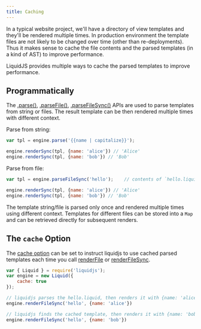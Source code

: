 ```yaml
---
title: Caching
---
```


In a typical website project, we'll have a directory of view templates and they'll be rendered multiple times. In production environment the template files are not likely to be changed over time (other than re-deployments). Thus it makes sense to cache the file contents and the parsed templates (in a kind of AST) to improve performance.

LiquidJS provides multiple ways to cache the parsed templates to improve performance.

## Programmatically

The [.parse()][parse], [.parseFile()][parseFile], [.parseFileSync()][parseFileSync] APIs are used to parse templates from string or files. The result template can be then rendered multiple times with different context.

Parse from string:

```javascript
var tpl = engine.parse('{{name | capitalize}}');

engine.renderSync(tpl, {name: 'alice'}) // 'Alice'
engine.renderSync(tpl, {name: 'bob'}) // 'Bob'
```

Parse from file:

```javascript
var tpl = engine.parseFileSync('hello');    // contents of `hello.liquid`: {{name}}

engine.renderSync(tpl, {name: 'alice'}) // 'Alice'
engine.renderSync(tpl, {name: 'bob'}) // 'Bob'
```

The template string/file is parsed only once and rendered multiple times using different context. Templates for different files can be stored into a `Map` and can be retrieved directly for subsequent renders.

## The `cache` Option

The [cache option][cache] can be set to instruct liquidjs to use cached parsed templates each time you call [renderFile][renderFile] or [renderFileSync][renderFileSync].

```javascript
var { Liquid } = require('liquidjs');
var engine = new Liquid({
    cache: true
});

// liquidjs parses the hello.liquid, then renders it with {name: 'alice'}
engine.renderFileSync('hello', {name: 'alice'})

// liquidjs finds the cached template, then renders it with {name: 'bob'}
engine.renderFileSync('hello', {name: 'bob'})
```

[parse]: /api/classes/Liquid.html#parse
[cache]: /api/interfaces/LiquidOptions.html#cache
[parseFile]: /api/classes/Liquid.html#parseFile
[parseFileSync]: /api/classes/Liquid.html#parseFileSync
[renderFile]: /api/classes/Liquid.html#renderFile
[renderFileSync]: /api/classes/Liquid.html#renderFileSync
